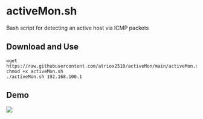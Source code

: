 # activeMon.sh
Bash script for detecting an active host via ICMP packets

## Download and Use
```
wget https://raw.githubusercontent.com/atriox2510/activeMon/main/activeMon.sh
chmod +x activeMon.sh
./activeMon.sh 192.168.100.1
```
## Demo
![](/assets/images/activeMon/demo.png)
